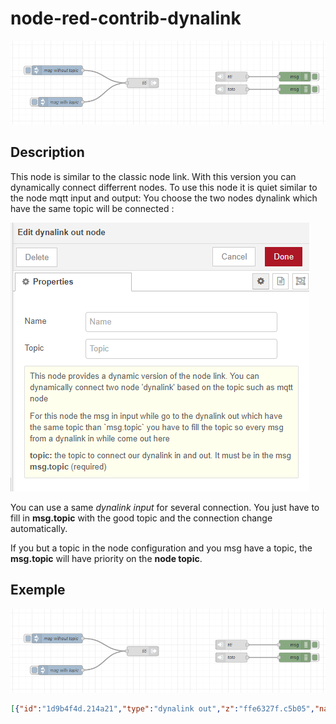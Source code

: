 # node-red-contrib-dynalink 

![nodes](img/example.PNG)

## Description 

This node is similar to the classic node link. With this version you can dynamically connect differrent nodes.
To use this node it is quiet similar to the node mqtt input and output: 
You choose the two nodes dynalink which have the same topic will be connected : 

![nparam](img/param.png)

You can use a same *dynalink input* for several connection. You just have to fill in **msg.topic** with the good topic and the connection change automatically.

If you but a topic in the node configuration and you msg have a topic, the **msg.topic** will have priority on the **node topic**.


## Exemple
![example](img/example.png)

```JSON
[{"id":"1d9b4f4d.214a21","type":"dynalink out","z":"ffe6327f.c5b05","name":"titi","topic":"titi","x":490,"y":240,"wires":[]},{"id":"b2b87fcc.dff04","type":"dynalink in","z":"ffe6327f.c5b05","name":"titi","topic":"titi","x":770,"y":220,"wires":[["30e1ed6e.af34d2"]]},{"id":"db9dc371.4788a","type":"dynalink in","z":"ffe6327f.c5b05","name":"toto","topic":"toto","x":770,"y":260,"wires":[["3a277004.3f9ea"]]},{"id":"4c017589.e76abc","type":"inject","z":"ffe6327f.c5b05","name":"msg without topic","props":[{"p":"payload"}],"repeat":"","crontab":"","once":false,"onceDelay":0.1,"topic":"","payload":"Hello World","payloadType":"str","x":220,"y":200,"wires":[["1d9b4f4d.214a21"]]},{"id":"8f08f319.723df","type":"inject","z":"ffe6327f.c5b05","name":"msg with topic","props":[{"p":"payload"},{"p":"topic","vt":"str"}],"repeat":"","crontab":"","once":false,"onceDelay":0.1,"topic":"toto","payload":"Hello World","payloadType":"str","x":230,"y":300,"wires":[["1d9b4f4d.214a21"]]},{"id":"30e1ed6e.af34d2","type":"debug","z":"ffe6327f.c5b05","name":"","active":true,"tosidebar":true,"console":false,"tostatus":false,"complete":"true","targetType":"full","statusVal":"","statusType":"auto","x":970,"y":220,"wires":[]},{"id":"3a277004.3f9ea","type":"debug","z":"ffe6327f.c5b05","name":"","active":true,"tosidebar":true,"console":false,"tostatus":false,"complete":"true","targetType":"full","statusVal":"","statusType":"auto","x":970,"y":260,"wires":[]}]
```
